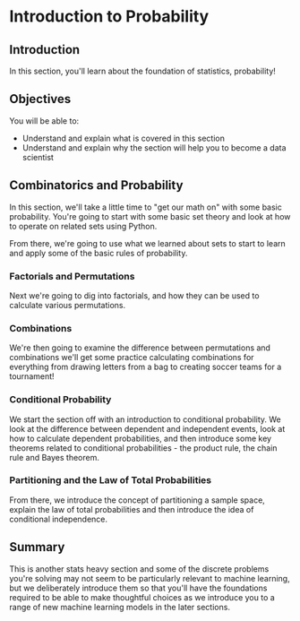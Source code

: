 
# Introduction to Probability

## Introduction
In this section, you'll learn about the foundation of statistics, probability!

## Objectives
You will be able to:
* Understand and explain what is covered in this section
* Understand and explain why the section will help you to become a data scientist

## Combinatorics and Probability

In this section, we'll take a little time to "get our math on" with some basic probability. You're going to start with some basic set theory and look at how to operate on related sets using Python.

From there, we're going to use what we learned about sets to start to learn and apply some of the basic rules of probability.

### Factorials and Permutations

Next we're going to dig into factorials, and how they can be used to calculate various permutations.

### Combinations

We're then going to examine the difference between permutations and combinations we'll get some practice calculating combinations for everything from drawing letters from a bag to creating soccer teams for a tournament!

### Conditional Probability

We start the section off with an introduction to conditional probability. We look at the difference between dependent and independent events, look at how to calculate dependent probabilities, and then introduce some key theorems related to conditional probabilities - the product rule, the chain rule and Bayes theorem.

### Partitioning and the Law of Total Probabilities

From there, we introduce the concept of partitioning a sample space, explain the law of total probabilities and then introduce the idea of conditional independence.


## Summary

This is another stats heavy section and some of the discrete problems you're solving may not seem to be particularly relevant to machine learning, but we deliberately introduce them so that you'll have the foundations required to be able to make thoughtful choices as we introduce you to a range of new machine learning models in the later sections.  


